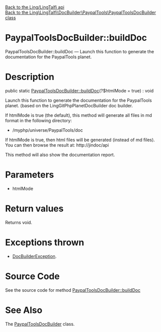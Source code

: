 [Back to the Ling/LingTalfi api](https://github.com/lingtalfi/LingTalfi/blob/master/doc/api/Ling/LingTalfi.md)<br>
[Back to the Ling\LingTalfi\DocBuilder\PaypalTools\PaypalToolsDocBuilder class](https://github.com/lingtalfi/LingTalfi/blob/master/doc/api/Ling/LingTalfi/DocBuilder/PaypalTools/PaypalToolsDocBuilder.md)


PaypalToolsDocBuilder::buildDoc
================



PaypalToolsDocBuilder::buildDoc — Launch this function to generate the documentation for the PaypalTools planet.




Description
================


public static [PaypalToolsDocBuilder::buildDoc](https://github.com/lingtalfi/LingTalfi/blob/master/doc/api/Ling/LingTalfi/DocBuilder/PaypalTools/PaypalToolsDocBuilder/buildDoc.md)(?$htmlMode = true) : void




Launch this function to generate the documentation for the PaypalTools planet.
(based on the LingGitPhpPlanetDocBuilder doc builder.

If htmlMode is true (the default),
this method will generate all files in md format in the following directory:

- /myphp/universe/PaypalTools/doc



If htmlMode is true,
then html files will be generated (instead of md files).
You can then browse the result at: http://jindoc/api



This method will also show the documentation report.




Parameters
================


- htmlMode

    


Return values
================

Returns void.


Exceptions thrown
================

- [DocBuilderException](https://github.com/lingtalfi/DocTools/blob/master/doc/api/Ling/DocTools/Exception/DocBuilderException.md).&nbsp;







Source Code
===========
See the source code for method [PaypalToolsDocBuilder::buildDoc](https://github.com/lingtalfi/LingTalfi/blob/master/DocBuilder/PaypalTools/PaypalToolsDocBuilder.php#L45-L206)


See Also
================

The [PaypalToolsDocBuilder](https://github.com/lingtalfi/LingTalfi/blob/master/doc/api/Ling/LingTalfi/DocBuilder/PaypalTools/PaypalToolsDocBuilder.md) class.



